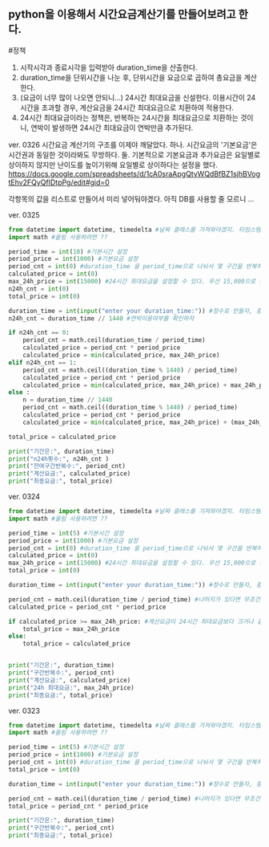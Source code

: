 ## python을 이용해서 시간요금계산기를 만들어보려고 한다.

#정책 
1. 시작시각과 종료시각을 입력받아 duration_time을 산출한다.
2. duration_time을 단위시간을 나눈 후, 단위시간을 요금으로 곱하여 총요금을 계산한다. 
3. (요금이 너무 많이 나오면 안되니...) 24시간 최대요금을 신설한다. 이용시간이 24시간을 초과할 경우, 계산요금을 24시간 최대요금으로 치환하여 적용한다.
4. 24시간 최대요금이라는 정책은, 반복하는 24시간을 최대요금으로 치환하는 것이니, 연박이 발생하면 24시간 최대요금이 연박만큼 추가된다. 

ver. 0326
시간요금 계산기의 구조를 이제야 깨달았다.
하나. 시간요금의 '기본요금'은 시간권과 동일한 것이라봐도 무방하다.
둘. 기본적으로 기본요금과 추가요금은 요일별로 상이하지 않지만 난이도를 높이기위해 요일별로 상이하다는 설정을 했다. 
https://docs.google.com/spreadsheets/d/1cA0sraApgQtyWQdBfBZ1sjhBVogtEhv2FQyQfIDtpPg/edit#gid=0

각항목의 값을 리스트로 만들어서 미리 넣어둬야겠다. 
아직 DB를 사용할 줄 모르니 ... 




ver. 0325
```python
from datetime import datetime, timedelta #날짜 클래스를 가져와야겠지. 타임스탬프는 필요없나?
import math #올림 사용하려면 ??

period_time = int(10) #기본시간 설정
period_price = int(1000) #기본요금 설정
period_cnt = int(0) #duration_time 을 period_time으로 나눠서 몇 구간을 반복하는지 카운트할 거다. 우선 초기화 하자.
calculated_price = int(0)
max_24h_price = int(15000) #24시간 최대요금을 설정할 수 있다. 우선 15,000으로 설정하자.
n24h_cnt = int(0)
total_price = int(0)

duration_time = int(input("enter your duration_time:")) #정수로 만들자, 종료시각 - 시각시각 으로 duration_time을 구할 것인데,,, 종료시각, 시작시각은 timedate 사용법을 알아야하니 ... 나중에
n24h_cnt = duration_time // 1440 #연박이용여부를 확인하자

if n24h_cnt == 0:
    period_cnt = math.ceil(duration_time / period_time)
    calculated_price = period_cnt * period_price
    calculated_price = min(calculated_price, max_24h_price)
elif n24h_cnt == 1:
    period_cnt = math.ceil((duration_time % 1440) / period_time)
    calculated_price = period_cnt * period_price
    calculated_price = min(calculated_price, max_24h_price) + max_24h_price
else :
    n = duration_time // 1440 
    period_cnt = math.ceil((duration_time % 1440) / period_time)
    calculated_price = period_cnt * period_price
    calculated_price = min(calculated_price, max_24h_price) + (max_24h_price * n)

total_price = calculated_price

print("기간은:", duration_time)
print("n24h횟수:", n24h_cnt )
print("잔여구간반복수:", period_cnt)
print("계산요금:", calculated_price)
print("최종요금:", total_price)

```


ver. 0324
```python
from datetime import datetime, timedelta #날짜 클래스를 가져와야겠지. 타임스탬프는 필요없나?
import math #올림 사용하려면 ??

period_time = int(5) #기본시간 설정
period_price = int(1000) #기본요금 설정
period_cnt = int(0) #duration_time 을 period_time으로 나눠서 몇 구간을 반복하는지 카운트할 거다. 우선 초기화 하자.
calculated_price = int(0)
max_24h_price = int(15000) #24시간 최대요금을 설정할 수 있다. 우선 15,000으로 설정하자.
total_price = int(0)

duration_time = int(input("enter your duration_time:")) #정수로 만들자, 종료시각 - 시각시각 으로 duration_time을 구할 것인데,,, 종료시각, 시작시각은 timedate 사용법을 알아야하니 ... 나중에

period_cnt = math.ceil(duration_time / period_time) #나머지가 있다면 무조건 올림하자, 입력밧이 0이 될 수 있으니 이를 대비해 올림으로 처리하자
calculated_price = period_cnt * period_price

if calculated_price >= max_24h_price: #계산요금이 24시간 최대요금보다 크거나 같으면 최종요금을 24시간 최대요금으로 치환한다.
    total_price = max_24h_price
else:
    total_price = calculated_price


print("기간은:", duration_time)
print("구간반복수:", period_cnt)
print("계산요금:", calculated_price)
print("24h 최대요금:", max_24h_price)
print("최종요금:", total_price)

```


ver. 0323
```python
from datetime import datetime, timedelta #날짜 클래스를 가져와야겠지. 타임스탬프는 필요없나?
import math #올림 사용하려면 ??

period_time = int(5) #기본시간 설정
period_price = int(1000) #기본요금 설정
period_cnt = int(0) #duration_time 을 period_time으로 나눠서 몇 구간을 반복하는지 카운트할 거다. 우선 초기화 하자.
total_price = int(0)

duration_time = int(input("enter your duration_time:")) #정수로 만들자, 종료시각 - 시각시각 으로 duration_time을 구할 것인데,,, 종료시각, 시작시각은 timedate 사용법을 알아야하니 ... 나중에

period_cnt = math.ceil(duration_time / period_time) #나머지가 있다면 무조건 올림하자, 입력밧이 0이 될 수 있으니 이를 대비해 올림으로 처리하자
total_price = period_cnt * period_price

print("기간은:", duration_time)
print("구간반복수:", period_cnt)
print("최종요금:", total_price)
```

